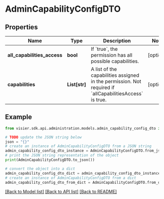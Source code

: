 # AdminCapabilityConfigDTO


## Properties

Name | Type | Description | Notes
------------ | ------------- | ------------- | -------------
**all_capabilities_access** | **bool** | If &#x60;true&#x60;, the permission has all possible capabilities. | [optional] 
**capabilities** | **List[str]** | A list of the capabilities assigned in the permission. Not required if &#x60;allCapabilitiesAccess&#x60; is true. | [optional] 

## Example

```python
from visier.sdk.api.administration.models.admin_capability_config_dto import AdminCapabilityConfigDTO

# TODO update the JSON string below
json = "{}"
# create an instance of AdminCapabilityConfigDTO from a JSON string
admin_capability_config_dto_instance = AdminCapabilityConfigDTO.from_json(json)
# print the JSON string representation of the object
print(AdminCapabilityConfigDTO.to_json())

# convert the object into a dict
admin_capability_config_dto_dict = admin_capability_config_dto_instance.to_dict()
# create an instance of AdminCapabilityConfigDTO from a dict
admin_capability_config_dto_from_dict = AdminCapabilityConfigDTO.from_dict(admin_capability_config_dto_dict)
```
[[Back to Model list]](../README.md#documentation-for-models) [[Back to API list]](../README.md#documentation-for-api-endpoints) [[Back to README]](../README.md)


